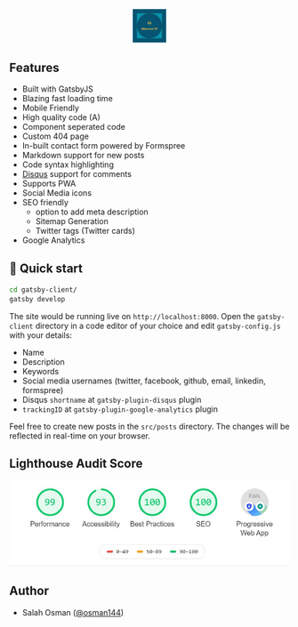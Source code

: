 <div align="center"  style="margin-bottom:30px">
    <img src="src/images/alkonost-x7.png" alt="Alkonost X7" width='60'/>
</div>

<!-- <div align="center">
    <a href='https://www.codacy.com?utm_source=github.com&amp;utm_medium=referral&amp;utm_content=mishal23/gatsby-starter-fresh&amp;utm_campaign=Badge_Grade'>
      <img src="https://app.codacy.com/project/badge/Grade/74a04d3029214193a58c97e74dcd1822" alt="Codacy Badge" />
    </a>
    <a href='https://app.netlify.com/sites/gatsby-starter-fresh/deploys'>
      <img src="https://api.netlify.com/api/v1/badges/75526ebc-ce69-425c-bb7f-5700e3a71b93/deploy-status" alt="Netlify Badge" />
    </a>
</div> -->

## Features

- Built with GatsbyJS
- Blazing fast loading time
- Mobile Friendly
- High quality code (A)
- Component seperated code
- Custom 404 page
- In-built contact form powered by Formspree
- Markdown support for new posts
- Code syntax highlighting
- [Disqus](https://disqus.com/) support for comments
- Supports PWA
- Social Media icons
- SEO friendly
	- option to add meta description
	- Sitemap Generation
	- Twitter tags (Twitter cards)
- Google Analytics

## 🚀 Quick start

```bash
cd gatsby-client/
gatsby develop
```

The site would be running live on ```http://localhost:8000```. Open the `gatsby-client` directory in a code editor of your choice and edit `gatsby-config.js` with your details:

- Name
- Description
- Keywords
- Social media usernames (twitter, facebook, github, email, linkedin, formspree)
- Disqus `shortname` at `gatsby-plugin-disqus` plugin
- `trackingID` at `gatsby-plugin-google-analytics` plugin

Feel free to create new posts in the `src/posts` directory. The changes will be reflected in real-time on your browser.

## Lighthouse Audit Score

![lighthouse report](src/images/lighthouse.JPG)

## Author

- Salah Osman ([@osman144](https://github.com/osman144))
